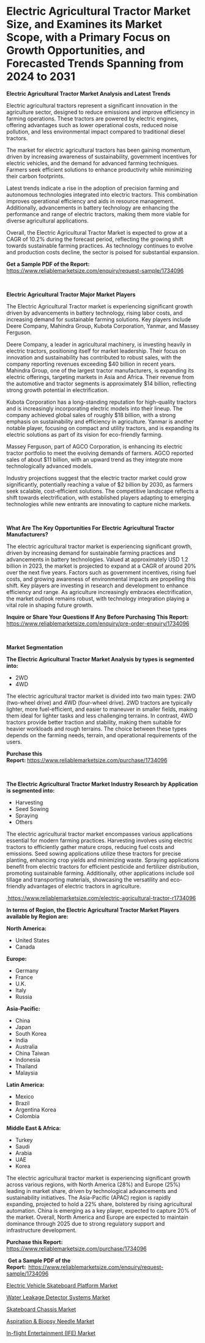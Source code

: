 <p><h1>Electric Agricultural Tractor Market Size, and Examines its Market Scope, with a Primary Focus on Growth Opportunities, and Forecasted Trends Spanning from 2024 to 2031</h1></p><p><strong>Electric Agricultural Tractor Market Analysis and Latest Trends</strong></p>
<p><p>Electric agricultural tractors represent a significant innovation in the agriculture sector, designed to reduce emissions and improve efficiency in farming operations. These tractors are powered by electric engines, offering advantages such as lower operational costs, reduced noise pollution, and less environmental impact compared to traditional diesel tractors. </p><p>The market for electric agricultural tractors has been gaining momentum, driven by increasing awareness of sustainability, government incentives for electric vehicles, and the demand for advanced farming techniques. Farmers seek efficient solutions to enhance productivity while minimizing their carbon footprints. </p><p>Latest trends indicate a rise in the adoption of precision farming and autonomous technologies integrated into electric tractors. This combination improves operational efficiency and aids in resource management. Additionally, advancements in battery technology are enhancing the performance and range of electric tractors, making them more viable for diverse agricultural applications. </p><p>Overall, the Electric Agricultural Tractor Market is expected to grow at a CAGR of 10.2% during the forecast period, reflecting the growing shift towards sustainable farming practices. As technology continues to evolve and production costs decline, the sector is poised for substantial expansion.</p></p>
<p><strong>Get a Sample PDF of the Report:&nbsp;</strong> <a href="https://www.reliablemarketsize.com/enquiry/request-sample/1734096?utm_campaign=1131&utm_medium=2&utm_source=Github&utm_content=ia&utm_term=02112024&utm_id=electric-agricultural-tractor">https://www.reliablemarketsize.com/enquiry/request-sample/1734096</a></p>
<p>&nbsp;</p>
<p><strong>Electric Agricultural Tractor Major Market Players</strong></p>
<p><p>The Electric Agricultural Tractor market is experiencing significant growth driven by advancements in battery technology, rising labor costs, and increasing demand for sustainable farming solutions. Key players include Deere Company, Mahindra Group, Kubota Corporation, Yanmar, and Massey Ferguson. </p><p>Deere Company, a leader in agricultural machinery, is investing heavily in electric tractors, positioning itself for market leadership. Their focus on innovation and sustainability has contributed to robust sales, with the company reporting revenues exceeding $40 billion in recent years. Mahindra Group, one of the largest tractor manufacturers, is expanding its electric offerings, targeting markets in Asia and Africa. Their revenue from the automotive and tractor segments is approximately $14 billion, reflecting strong growth potential in electrification.</p><p>Kubota Corporation has a long-standing reputation for high-quality tractors and is increasingly incorporating electric models into their lineup. The company achieved global sales of roughly $18 billion, with a strong emphasis on sustainability and efficiency in agriculture. Yanmar is another notable player, focusing on compact and utility tractors, and is expanding its electric solutions as part of its vision for eco-friendly farming.</p><p>Massey Ferguson, part of AGCO Corporation, is enhancing its electric tractor portfolio to meet the evolving demands of farmers. AGCO reported sales of about $11 billion, with an upward trend as they integrate more technologically advanced models. </p><p>Industry projections suggest that the electric tractor market could grow significantly, potentially reaching a value of $2 billion by 2030, as farmers seek scalable, cost-efficient solutions. The competitive landscape reflects a shift towards electrification, with established players adapting to emerging technologies while new entrants are innovating to capture niche markets.</p></p>
<p>&nbsp;</p>
<p><strong>What Are The Key Opportunities For Electric Agricultural Tractor Manufacturers?</strong></p>
<p><p>The electric agricultural tractor market is experiencing significant growth, driven by increasing demand for sustainable farming practices and advancements in battery technologies. Valued at approximately USD 1.2 billion in 2023, the market is projected to expand at a CAGR of around 20% over the next five years. Factors such as government incentives, rising fuel costs, and growing awareness of environmental impacts are propelling this shift. Key players are investing in research and development to enhance efficiency and range. As agriculture increasingly embraces electrification, the market outlook remains robust, with technology integration playing a vital role in shaping future growth.</p></p>
<p><strong>Inquire or Share Your Questions If Any Before Purchasing This Report:</strong> <a href="https://www.reliablemarketsize.com/enquiry/pre-order-enquiry/1734096?utm_campaign=1131&utm_medium=2&utm_source=Github&utm_content=ia&utm_term=02112024&utm_id=electric-agricultural-tractor">https://www.reliablemarketsize.com/enquiry/pre-order-enquiry/1734096</a></p>
<p>&nbsp;</p>
<p><strong>Market Segmentation</strong></p>
<p><strong>The Electric Agricultural Tractor Market Analysis by types is segmented into:</strong></p>
<p><ul><li>2WD</li><li>4WD</li></ul></p>
<p><p>The electric agricultural tractor market is divided into two main types: 2WD (two-wheel drive) and 4WD (four-wheel drive). 2WD tractors are typically lighter, more fuel-efficient, and easier to maneuver in smaller fields, making them ideal for lighter tasks and less challenging terrains. In contrast, 4WD tractors provide better traction and stability, making them suitable for heavier workloads and rough terrains. The choice between these types depends on the farming needs, terrain, and operational requirements of the users.</p></p>
<p><strong>Purchase this Report:&nbsp;</strong><a href="https://www.reliablemarketsize.com/purchase/1734096?utm_campaign=1131&utm_medium=2&utm_source=Github&utm_content=ia&utm_term=02112024&utm_id=electric-agricultural-tractor">https://www.reliablemarketsize.com/purchase/1734096</a></p>
<p>&nbsp;</p>
<p><strong>The Electric Agricultural Tractor Market Industry Research by Application is segmented into:</strong></p>
<p><ul><li>Harvesting</li><li>Seed Sowing</li><li>Spraying</li><li>Others</li></ul></p>
<p><p>The electric agricultural tractor market encompasses various applications essential for modern farming practices. Harvesting involves using electric tractors to efficiently gather mature crops, reducing fuel costs and emissions. Seed sowing applications utilize these tractors for precise planting, enhancing crop yields and minimizing waste. Spraying applications benefit from electric tractors for efficient pesticide and fertilizer distribution, promoting sustainable farming. Additionally, other applications include soil tillage and transporting materials, showcasing the versatility and eco-friendly advantages of electric tractors in agriculture.</p></p>
<p><a href="https://www.reliablemarketsize.com/electric-agricultural-tractor-r1734096?utm_campaign=1131&utm_medium=2&utm_source=Github&utm_content=ia&utm_term=02112024&utm_id=electric-agricultural-tractor">&nbsp;https://www.reliablemarketsize.com/electric-agricultural-tractor-r1734096</a></p>
<p><strong>In terms of Region, the Electric Agricultural Tractor Market Players available by Region are:</strong></p>
<p>
    <p> <strong> North America: </strong>
        <ul>
            <li>United States</li>
            <li>Canada</li>
        </ul>
        </p> 
    <p> <strong> Europe: </strong>
        <ul>
            <li>Germany</li>
            <li>France</li>
            <li>U.K.</li>
            <li>Italy</li>
            <li>Russia</li>
        </ul>
        </p> 
    <p> <strong> Asia-Pacific: </strong>
        <ul>
            <li>China</li>
            <li>Japan</li>
            <li>South Korea</li>
            <li>India</li>
            <li>Australia</li>
            <li>China Taiwan</li>
            <li>Indonesia</li>
            <li>Thailand</li>
            <li>Malaysia</li>
        </ul>
        </p> 
    <p> <strong> Latin America: </strong>
        <ul>
            <li>Mexico</li>
            <li>Brazil</li>
            <li>Argentina Korea</li>
            <li>Colombia</li>
        </ul>
        </p> 
    <p> <strong> Middle East & Africa: </strong>
        <ul>
            <li>Turkey</li>
            <li>Saudi</li>
            <li>Arabia</li>
            <li>UAE</li>
            <li>Korea</li>
        </ul>
    </p>
    </p>
<p><p>The electric agricultural tractor market is experiencing significant growth across various regions, with North America (28%) and Europe (25%) leading in market share, driven by technological advancements and sustainability initiatives. The Asia-Pacific (APAC) region is rapidly expanding, projected to hold a 22% share, bolstered by rising agricultural automation. China is emerging as a key player, expected to capture 20% of the market. Overall, North America and Europe are expected to maintain dominance through 2025 due to strong regulatory support and infrastructure development.</p></p>
<p><strong>Purchase this Report: </strong><a href="https://www.reliablemarketsize.com/purchase/1734096?utm_campaign=1131&utm_medium=2&utm_source=Github&utm_content=ia&utm_term=02112024&utm_id=electric-agricultural-tractor">https://www.reliablemarketsize.com/purchase/1734096</a></p>
<p>&nbsp;<strong>Get a Sample PDF of the Report:&nbsp;&nbsp;</strong><a href="https://www.reliablemarketsize.com/enquiry/request-sample/1734096?utm_campaign=1131&utm_medium=2&utm_source=Github&utm_content=ia&utm_term=02112024&utm_id=electric-agricultural-tractor">https://www.reliablemarketsize.com/enquiry/request-sample/1734096</a></p>
<p><strong></strong></p>
<p><p><a href="https://github.com/libbyquberhow/Market-Research-Report-List-1/blob/main/electric-vehicle-skateboard-platform-market.md?utm_campaign=1131&utm_medium=2&utm_source=Github&utm_content=ia&utm_term=02112024&utm_id=electric-agricultural-tractor">Electric Vehicle Skateboard Platform Market</a></p><p><a href="https://issuu.com/reportprime-2/docs/water-leakage-detector-systems-mark_45f158fea9ec87?utm_campaign=1131&utm_medium=2&utm_source=Github&utm_content=ia&utm_term=02112024&utm_id=electric-agricultural-tractor">Water Leakage Detector Systems Market</a></p><p><a href="https://github.com/kandidbn/Market-Research-Report-List-1/blob/main/skateboard-chassis-market.md?utm_campaign=1131&utm_medium=2&utm_source=Github&utm_content=ia&utm_term=02112024&utm_id=electric-agricultural-tractor">Skateboard Chassis Market</a></p><p><a href="https://www.linkedin.com/pulse/aspiration-biopsy-needle-market-forecast-global-trends-ezlxe?utm_campaign=1131&utm_medium=2&utm_source=Github&utm_content=ia&utm_term=02112024&utm_id=electric-agricultural-tractor">Aspiration & Biopsy Needle Market</a></p><p><a href="https://issuu.com/reportprime-2/docs/in-flight-entertainment-ife-market-_c94e50719b42d9?utm_campaign=1131&utm_medium=2&utm_source=Github&utm_content=ia&utm_term=02112024&utm_id=electric-agricultural-tractor">In-flight Entertainment (IFE) Market</a></p></p>